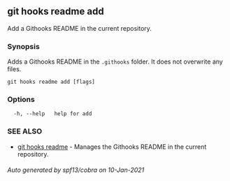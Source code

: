 ## git hooks readme add

Add a Githooks README in the current repository.

### Synopsis

Adds a Githooks README in the `.githooks` folder.
It does not overwrite any files.

```
git hooks readme add [flags]
```

### Options

```
  -h, --help   help for add
```

### SEE ALSO

* [git hooks readme](git_hooks_readme.md)	 - Manages the Githooks README in the current repository.

###### Auto generated by spf13/cobra on 10-Jan-2021
